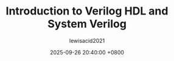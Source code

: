 ---
title: Introduction to Verilog HDL and System Verilog
author: lewisacid2021
date: 2025-09-26 20:40:00 +0800
categories: [Blogging,Verilog,Introduction]
tags: [Verilog]
description: >-
    Personal Learning Notes of Verilog HDL and System Verilog.
---
